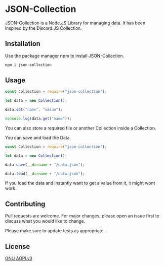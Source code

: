 # JSON-Collection

JSON-Collection is a Node.JS Library for managing data. It has been inspired by the Discord.JS Collection.

## Installation

Use the package manager npm to install JSON-Collection.

```bash
npm i json-collection
```

## Usage

```javascript
const Collection = require("json-collection");

let data = new Collection();

data.set("name", "value");

console.log(data.get("name"));
```

You can also store a required file or another Collection inside a Collection.

You can save and load the Data.

```javascript
const Collection = require("json-collection");

let data = new Collection();

data.save(__dirname + "/data.json");

data.load(__dirname + "/data.json");
```
If you load the data and instantly want to get a value from it, it might wont work.

## Contributing
Pull requests are welcome. For major changes, please open an issue first to discuss what you would like to change.

Please make sure to update tests as appropriate.

## License
[GNU AGPLv3](https://choosealicense.com/licenses/agpl-3.0/)
